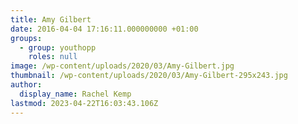 ```yaml
---
title: Amy Gilbert
date: 2016-04-04 17:16:11.000000000 +01:00
groups:
  - group: youthopp
    roles: null
image: /wp-content/uploads/2020/03/Amy-Gilbert.jpg
thumbnail: /wp-content/uploads/2020/03/Amy-Gilbert-295x243.jpg
author:
  display_name: Rachel Kemp
lastmod: 2023-04-22T16:03:43.106Z
---
```


